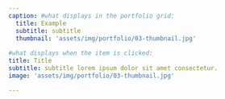 ```yaml
---
caption: #what displays in the portfolio grid:
  title: Example
  subtitle: subtitle
  thumbnail: 'assets/img/portfolio/03-thumbnail.jpg'
  
#what displays when the item is clicked:
title: Title
subtitle: subtitle lorem ipsum dolor sit amet consectetur.
image: 'assets/img/portfolio/03-thumbnail.jpg'

---
```

